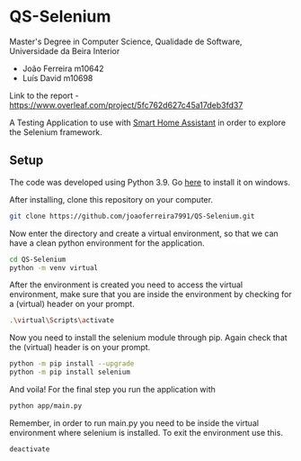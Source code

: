 # QS-Selenium

Master's Degree in Computer Science, Qualidade de Software, Universidade da Beira Interior

- João Ferreira m10642
- Luís David m10698

Link to the report - https://www.overleaf.com/project/5fc762d627c45a17deb3fd37

A Testing Application to use with [Smart Home Assistant](https://github.com/joaoferreira7991/smart_home_assistant) in order to explore the Selenium framework. 

## Setup 

The code was developed using Python 3.9. Go [here](https://www.python.org/downloads/) to install it on windows.

After installing, clone this repository on your computer.

```bash
git clone https://github.com/joaoferreira7991/QS-Selenium.git
```

Now enter the directory and create a virtual environment, so that we can have a clean python environment for the application.

```bash
cd QS-Selenium
python -m venv virtual
```

After the environment is created you need to access the virtual environment, make sure that you are inside the environment by checking for a (virtual) header on your prompt.

```bash
.\virtual\Scripts\activate
```

Now you need to install the selenium module through pip. Again check that the (virtual) header is on your prompt.

```bash
python -m pip install --upgrade
python -m pip install selenium
```

And voila! For the final step you run the application with 

```bash
python app/main.py
```

Remember, in order to run main.py you need to be inside the virtual environment where selenium is installed. To exit the environment use this.

```bash
deactivate
```
